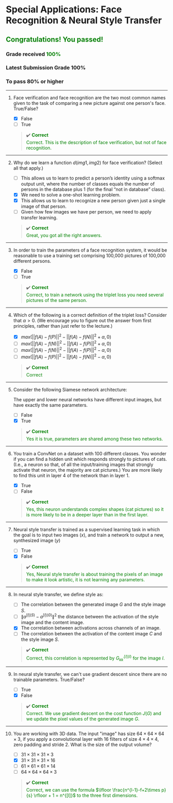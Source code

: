 # **Special Applications: Face Recognition & Neural Style Transfer**

## <span style="color: green;">**Congratulations! You passed!**</span>

### **Grade received** <span style="color: green;">100%</span>

### **Latest Submission Grade** 100%

### **To pass** 80% or higher

---

1. Face verification and face recognition are the two most common names given to the task of comparing a new picture against one person's face. True/False?

   - [x] False
   - [ ] True

    > ✔️ <spane style="color: green;">**Correct**</br>Correct. This is the description of face verification, but not of face recognition.</span>

---

2. Why do we learn a function $d(img1,img2)$ for face verification? (Select all that apply.)

    - [ ] This allows us to learn to predict a person’s identity using a softmax output unit, where the number of classes equals the number of persons in the database plus 1 (for the final “not in database” class).
    - [x] We need to solve a one-shot learning problem.
    - [x] This allows us to learn to recognize a new person given just a single image of that person.
    - [ ] Given how few images we have per person, we need to apply transfer learning.

    > ✔️ <spane style="color: green;">**Correct**</br>Great, you got all the right answers.</span>

---

3. In order to train the parameters of a face recognition system, it would be reasonable to use a training set comprising 100,000 pictures of 100,000 different persons.

    - [x] False
    - [ ] True

    > ✔️ <spane style="color: green;">**Correct**</br>Correct, to train a network using the triplet loss you need several pictures of the same person.</span>

---

4. Which of the following is a correct definition of the triplet loss? Consider that $\alpha > 0$. (We encourage you to figure out the answer from first principles, rather than just refer to the lecture.)

    - [x] $max(||f(A)-f(P)||^2 - ||f(A)-f(N)||^2 + \alpha, 0)$
    - [ ] $max(||f(A)-f(N)||^2 - ||f(A)-f(P)||^2 + \alpha, 0)$
    - [ ] $max(||f(A)-f(N)||^2 - ||f(A)-f(P)||^2 - \alpha, 0)$
    - [ ] $max(||f(A)-f(P)||^2 - ||f(A)-f(N)||^2 - \alpha, 0)$

    > ✔️ <span style="color: green;">**Correct**</br>Correct</span>

---

5. Consider the following Siamese network architecture: 

    The upper and lower neural networks have different input images, but have exactly the same parameters.

    - [ ] False
    - [x] True

    > ✔️ <spane style="color: green;">**Correct**</br>Yes it is true, parameters are shared among these two networks.</span>

---

6. You train a ConvNet on a dataset with 100 different classes. You wonder if you can find a hidden unit which responds strongly to pictures of cats. (I.e., a neuron so that, of all the input/training images that strongly activate that neuron, the majority are cat pictures.) You are more likely to find this unit in layer 4 of the network than in layer 1.

    - [x] True
    - [ ] False

    > ✔️ <spane style="color: green;">**Correct**</br>Yes, this neuron understands complex shapes (cat pictures) so it is more likely to be in a deeper layer than in the first layer.</span>

---

7. Neural style transfer is trained as a supervised learning task in which the goal is to input two images ($x$), and train a network to output a new, synthesized image ($y$)

    - [ ] True
    - [x] False

    > ✔️ <spane style="color: green;">**Correct**</br>Yes, Neural style transfer is about training the pixels of an image to make it look artistic, it is not learning any parameters.</span>

---

8. In neural style transfer, we define style as:

    - [ ] The correlation between the generated image $G$ and the style image $S$.
    - [ ] $\left\| a^{[l](S)} - a^{[l](G)} \right\|^2$ the distance between the activation of the style image and the content image.
    - [x] The correlation between activations across channels of an image.
    - [ ] The correlation between the activation of the content image $C$ and the style image $S$.

    > ✔️ <spane style="color: green;">**Correct**</br>Correct, this correlation is represented by $G^{[I](I)}_{kk^{'}}$ for the image $I$.</span>

---

9. In neural style transfer, we can't use gradient descent since there are no trainable parameters. True/False?

    - [ ] True
    - [x] False

    > ✔️ <spane style="color: green;">**Correct**</br>Correct. We use gradient descent on the cost function $J(G)$ and we update the pixel values of the generated image $G$.</span>

---

10. You are working with 3D data. The input "image" has size $64\times 64\times 64\times 3$, if you apply a convolutional layer with 16 filters of size $4\times 4\times 4$, zero padding and stride 2. What is the size of the output volume?

    - [ ] $31\times 31\times 31\times 3$
    - [x] $31\times 31\times 31\times 16$
    - [ ] $61\times 61\times 61\times 14$
    - [ ] $64\times 64\times 64\times 3$

    > ✔️ <spane style="color: green;">**Correct**</br>Correct, we can use the formula $\lfloor \frac{n^{l-1}-f+2\times p}{s} \rfloor + 1 = n^{[l]}$ to the three first dimensions.</span>

